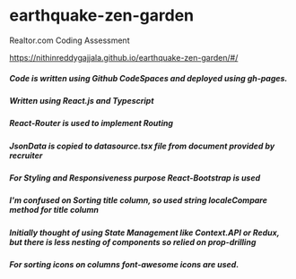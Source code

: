 # earthquake-zen-garden
Realtor.com Coding Assessment

https://nithinreddygajjala.github.io/earthquake-zen-garden/#/

##### Code is written using Github CodeSpaces and deployed using gh-pages.
##### Written using React.js and Typescript
##### React-Router is used to implement Routing
##### JsonData is copied to datasource.tsx file from document provided by recruiter
##### For Styling and Responsiveness purpose React-Bootstrap is used
##### I'm confused on Sorting title column, so used string localeCompare method for title column
##### Initially thought of using State Management like Context.API or Redux, but there is less nesting of components so relied on prop-drilling
##### For sorting icons on columns font-awesome icons are used. 
